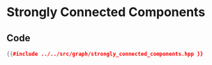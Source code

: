 # Strongly Connected Components

## Code

```cpp
{{#include ../../src/graph/strongly_connected_components.hpp }}
```
